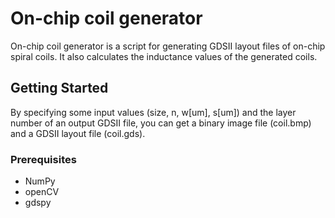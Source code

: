 # On-chip coil generator
On-chip coil generator is a script for generating GDSII layout files of on-chip spiral coils. It also calculates the inductance values of the generated coils.

## Getting Started
By specifying some input values (size, n, w[um], s[um]) and the layer number of an output GDSII file, you can get a binary image file (coil.bmp) and a GDSII layout file (coil.gds).

### Prerequisites
- NumPy
- openCV
- gdspy
